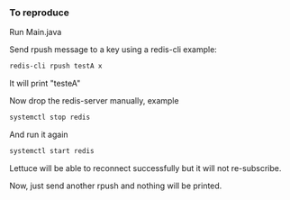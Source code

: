 ### To reproduce

Run Main.java

Send rpush message to a key using a redis-cli example:

```bash
redis-cli rpush testA x
``` 

It will print "testeA"

Now drop the redis-server manually, example 
```bash
systemctl stop redis
```

And run it again
```bash
systemctl start redis
```

Lettuce will be able to reconnect successfully but it will not re-subscribe.

Now, just send another rpush and nothing will be printed.
